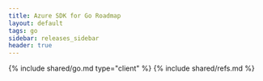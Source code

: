 ```yaml
---
title: Azure SDK for Go Roadmap
layout: default
tags: go
sidebar: releases_sidebar
header: true
---
```

{% include shared/go.md type="client" %}
{% include shared/refs.md %}
